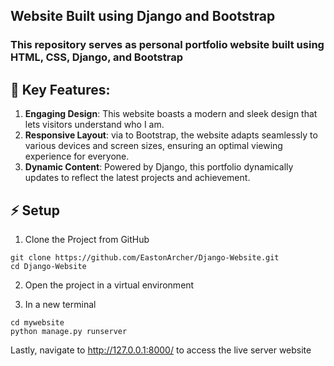 ## Website Built using Django and Bootstrap

### This repository serves as personal portfolio website built using HTML, CSS, Django, and Bootstrap

## 🚀 Key Features:

1. **Engaging Design**: This website boasts a modern and sleek design that lets visitors understand who I am.
2. **Responsive Layout**: via to Bootstrap, the website adapts seamlessly to various devices and screen sizes, ensuring an optimal viewing experience for everyone.
3. **Dynamic Content**: Powered by Django, this portfolio dynamically updates to reflect the latest projects and achievement.

## ⚡ Setup

1. Clone the Project from GitHub

```$
git clone https://github.com/EastonArcher/Django-Website.git
cd Django-Website
```
2. Open the project in a virtual environment

3. In a new terminal
```$
cd mywebsite
python manage.py runserver
```
Lastly, navigate to http://127.0.0.1:8000/ to access the live server website

